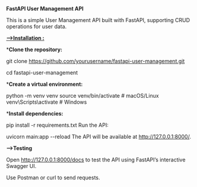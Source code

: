 __FastAPI User Management API__

This is a simple User Management API built with FastAPI, supporting CRUD operations for user data.

__<ins>-->Installation :</ins>__



***Clone the repository:**

git clone https://github.com/yourusername/fastapi-user-management.git

cd fastapi-user-management


***Create a virtual environment:**

python -m venv venv
source venv/bin/activate  # macOS/Linux
venv\Scripts\activate     # Windows


***Install dependencies:**

pip install -r requirements.txt
Run the API:

uvicorn main:app --reload
The API will be available at http://127.0.0.1:8000/.


**-->Testing**

Open http://127.0.0.1:8000/docs to test the API using FastAPI’s interactive Swagger UI.

Use Postman or curl to send requests.
